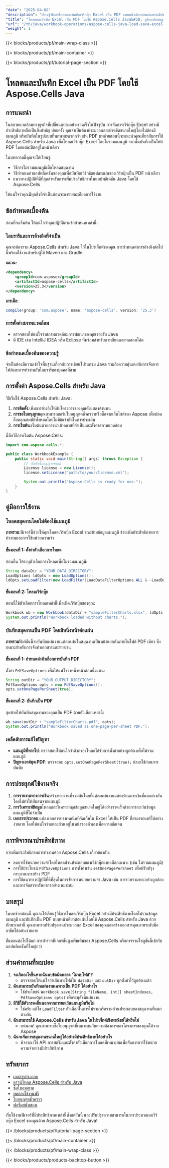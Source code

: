 ```yaml
---
"date": "2025-04-08"
"description": "เรียนรู้วิธีการโหลดและบันทึกเวิร์กบุ๊ก Excel เป็น PDF แบบหน้าเดียวต่อแผ่นอย่างมีประสิทธิภาพโดยใช้ Aspose.Cells สำหรับ Java คู่มือนี้ครอบคลุมการโหลดโดยไม่ใช้แผนภูมิ ตัวเลือกการบันทึก และเคล็ดลับประสิทธิภาพ"
"title": "โหลดและบันทึก Excel เป็น PDF โดยใช้ Aspose.Cells Java&#58; คู่มือฉบับสมบูรณ์"
"url": "/th/java/workbook-operations/aspose-cells-java-load-save-excel-pdf/"
"weight": 1
---
```


{{< blocks/products/pf/main-wrap-class >}}

{{< blocks/products/pf/main-container >}}

{{< blocks/products/pf/tutorial-page-section >}}


# โหลดและบันทึก Excel เป็น PDF โดยใช้ Aspose.Cells Java

## การแนะนำ

ในสภาพแวดล้อมทางธุรกิจที่เปลี่ยนแปลงอย่างรวดเร็วในปัจจุบัน การจัดการเวิร์กบุ๊ก Excel อย่างมีประสิทธิภาพถือเป็นสิ่งสำคัญ บ่อยครั้ง คุณจำเป็นต้องประมวลผลสเปรดชีตขนาดใหญ่โดยไม่ต้องมีแผนภูมิ หรือบันทึกในรูปแบบที่พกพาสะดวกกว่า เช่น PDF บทช่วยสอนนี้จะแนะนำคุณเกี่ยวกับการใช้ Aspose.Cells สำหรับ Java เพื่อโหลดเวิร์กบุ๊ก Excel โดยไม่รวมแผนภูมิ จากนั้นบันทึกเป็นไฟล์ PDF โดยแต่ละชีตอยู่ในหน้าเดียว

ในบทความนี้คุณจะได้เรียนรู้:
- วิธีการไม่รวมแผนภูมิเมื่อโหลดสมุดงาน
- วิธีกำหนดค่าแอปพลิเคชันของคุณเพื่อบันทึกเวิร์กชีตแต่ละแผ่นของเวิร์กบุ๊กเป็น PDF หน้าเดียว
- แนวทางปฏิบัติที่ดีที่สุดสำหรับการเพิ่มประสิทธิภาพในแอปพลิเคชัน Java โดยใช้ Aspose.Cells

ให้แน่ใจว่าคุณมีทุกสิ่งที่จำเป็นก่อนจะลงรายละเอียดการใช้งาน

## ข้อกำหนดเบื้องต้น

ก่อนที่จะเริ่มต้น ให้แน่ใจว่าคุณปฏิบัติตามข้อกำหนดเหล่านี้:

### ไลบรารีและการอ้างอิงที่จำเป็น
คุณจะต้องรวม Aspose.Cells สำหรับ Java ไว้ในโปรเจ็กต์ของคุณ การกำหนดค่าการอ้างอิงต่อไปนี้พร้อมใช้งานสำหรับผู้ใช้ Maven และ Gradle:

**เมเวน:**
```xml
<dependency>
    <groupId>com.aspose</groupId>
    <artifactId>aspose-cells</artifactId>
    <version>25.3</version>
</dependency>
```

**เกรเดิ้ล:**
```gradle
compile(group: 'com.aspose', name: 'aspose-cells', version: '25.3')
```

### การตั้งค่าสภาพแวดล้อม
- ตรวจสอบให้แน่ใจว่าสภาพแวดล้อมการพัฒนาของคุณรองรับ Java
- มี IDE เช่น IntelliJ IDEA หรือ Eclipse ที่พร้อมสำหรับการเขียนและทดสอบโค้ด

### ข้อกำหนดเบื้องต้นของความรู้
จำเป็นต้องมีความเข้าใจพื้นฐานเกี่ยวกับการเขียนโปรแกรม Java รวมถึงความคุ้นเคยกับการจัดการไฟล์และการทำงานกับไลบรารีของบุคคลที่สาม

## การตั้งค่า Aspose.Cells สำหรับ Java
วิธีเริ่มใช้ Aspose.Cells สำหรับ Java:
1. **การติดตั้ง**:เพิ่มการอ้างอิงให้กับโครงการของคุณดังแสดงด้านบน
2. **การขอใบอนุญาต**คุณสามารถขอรับใบอนุญาตชั่วคราวหรือซื้อจากเว็บไซต์ของ Aspose เพื่อปลดล็อคคุณสมบัติทั้งหมดโดยไม่มีข้อจำกัดในการประเมิน
3. **การเริ่มต้น**:เริ่มต้นด้วยการนำเข้าคลาสที่จำเป็นและตั้งค่าสภาพแวดล้อม

นี่คือวิธีการเริ่มต้น Aspose.Cells:
```java
import com.aspose.cells.*;

public class WorkbookExample {
    public static void main(String[] args) throws Exception {
        // เริ่มต้นใบอนุญาตหากมี
        License license = new License();
        license.setLicense("path/to/your/license.xml");

        System.out.println("Aspose.Cells is ready for use.");
    }
}
```

## คู่มือการใช้งาน
### โหลดสมุดงานโดยไม่ต้องใช้แผนภูมิ
**ภาพรวม**:ฟีเจอร์นี้ช่วยให้คุณโหลดเวิร์กบุ๊ก Excel ขณะข้ามข้อมูลแผนภูมิ ช่วยเพิ่มประสิทธิภาพการทำงานและการใช้หน่วยความจำ

#### ขั้นตอนที่ 1: ตั้งค่าตัวเลือกการโหลด
ก่อนอื่น ให้ระบุตัวเลือกการโหลดเพื่อไม่รวมแผนภูมิ:
```java
String dataDir = "YOUR_DATA_DIRECTORY";
LoadOptions ldOpts = new LoadOptions();
ldOpts.setLoadFilter(new LoadFilter(LoadDataFilterOptions.ALL & ~LoadDataFilterOptions.CHART));
```

#### ขั้นตอนที่ 2: โหลดเวิร์กบุ๊ก
ตอนนี้ใช้ตัวเลือกการโหลดเหล่านี้เพื่อเปิดเวิร์กบุ๊กของคุณ:
```java
Workbook wb = new Workbook(dataDir + "sampleFilterCharts.xlsx", ldOpts);
System.out.println("Workbook loaded without charts.");
```

### บันทึกสมุดงานเป็น PDF โดยมีหนึ่งหน้าต่อแผ่น
**ภาพรวม**ฟังก์ชันนี้จะบันทึกแผ่นงานแต่ละแผ่นในสมุดงานเป็นหน้าแยกกันภายในไฟล์ PDF เดียว ซึ่งเหมาะสำหรับการจัดทำเอกสารและรายงาน

#### ขั้นตอนที่ 1: กำหนดค่าตัวเลือกการบันทึก PDF
ตั้งค่า `PdfSaveOptions` เพื่อให้แน่ใจว่าหนึ่งหน้าต่อหนึ่งแผ่น:
```java
String outDir = "YOUR_OUTPUT_DIRECTORY";
PdfSaveOptions opts = new PdfSaveOptions();
opts.setOnePagePerSheet(true);
```

#### ขั้นตอนที่ 2: บันทึกเป็น PDF
สุดท้ายให้บันทึกสมุดงานของคุณเป็น PDF ด้วยตัวเลือกเหล่านี้:
```java
wb.save(outDir + "sampleFilterCharts.pdf", opts);
System.out.println("Workbook saved as one-page-per-sheet PDF.");
```

### เคล็ดลับการแก้ไขปัญหา
- **แผนภูมิที่หายไป**: ตรวจสอบให้แน่ใจว่าตัวกรองโหลดได้รับการตั้งค่าอย่างถูกต้องเพื่อไม่รวมแผนภูมิ
- **ปัญหาเอาต์พุต PDF**: ตรวจสอบ `opts.setOnePagePerSheet(true);` นำมาใช้ก่อนการบันทึก

## การประยุกต์ใช้งานจริง
1. **การรายงานทางการเงิน**:สร้างรายงานที่รวมกันโดยที่แต่ละแผ่นงานแสดงด้านการเงินที่แตกต่างกันโดยไม่ทำให้สับสนจากแผนภูมิ
2. **การวิเคราะห์ข้อมูล**โหลดและวิเคราะห์ชุดข้อมูลขนาดใหญ่ได้อย่างรวดเร็วด้วยการละเว้นข้อมูลแผนภูมิที่ไม่จำเป็น
3. **เอกสารประกอบ**:แปลงเอกสารทางเทคนิคที่จัดเก็บใน Excel ให้เป็น PDF ที่สามารถแชร์ได้อย่างง่ายดาย โดยให้แน่ใจว่าแต่ละส่วนอยู่ในหน้าของตัวเองเพื่อความชัดเจน

## การพิจารณาประสิทธิภาพ
การเพิ่มประสิทธิภาพการทำงานด้วย Aspose.Cells เกี่ยวข้องกับ:
- ลดการใช้หน่วยความจำโดยโหลดส่วนประกอบของเวิร์กบุ๊กแบบเลือกเฉพาะ (เช่น ไม่รวมแผนภูมิ)
- การใช้ประโยชน์ `PdfSaveOptions` การตั้งค่าเช่น `setOnePagePerSheet` เพื่อปรับปรุงกระบวนการสร้าง PDF
- การใช้แนวทางปฏิบัติที่ดีที่สุดในการจัดการหน่วยความจำ Java เช่น การรวบรวมขยะอย่างถูกต้องและการจัดสรรทรัพยากรอย่างเหมาะสม

## บทสรุป
ในบทช่วยสอนนี้ คุณจะได้เรียนรู้วิธีการโหลดเวิร์กบุ๊ก Excel อย่างมีประสิทธิภาพโดยไม่รวมข้อมูลแผนภูมิ และบันทึกเป็น PDF แบบหน้าเดียวต่อแผ่นโดยใช้ Aspose.Cells สำหรับ Java ด้วยทักษะเหล่านี้ คุณสามารถปรับปรุงงานประมวลผล Excel ของคุณและสร้างเอกสารคุณภาพระดับมืออาชีพได้อย่างง่ายดาย

ขั้นตอนต่อไปได้แก่ การสำรวจฟีเจอร์ขั้นสูงเพิ่มเติมของ Aspose.Cells หรือการรวมโซลูชันนี้เข้ากับแอปพลิเคชันที่ใหญ่กว่า

## ส่วนคำถามที่พบบ่อย
1. **จะเกิดอะไรขึ้นหากฉันพบข้อผิดพลาด 'ไม่พบไฟล์'?**
   - ตรวจสอบให้แน่ใจว่าเส้นทางไฟล์ใน `dataDir` และ `outDir` ถูกตั้งค่าไว้ถูกต้องแล้ว
2. **ฉันสามารถบันทึกแผ่นงานเฉพาะเป็น PDF ได้อย่างไร**
   - ใช้ประโยชน์ `Workbook.save(String fileName, int[] sheetIndexes, PdfSaveOptions opts)` เพื่อระบุดัชนีแผ่นงาน
3. **มีวิธีใช้ตัวกรองอื่นนอกจากการยกเว้นแผนภูมิหรือไม่**
   - ใช่ครับ แก้ไข `LoadFilter` ตัวเลือกในการไม่รวมหรือรวมส่วนประกอบของสมุดงานที่แตกต่างกัน
4. **ฉันสามารถใช้ Aspose.Cells สำหรับ Java ในโปรเจ็กต์เชิงพาณิชย์ได้หรือไม่**
   - แน่นอน! คุณสามารถซื้อใบอนุญาตที่เหมาะสมกับความต้องการของโครงการของคุณได้จาก Aspose
5. **ฉันจะจัดการสมุดงานขนาดใหญ่ได้อย่างมีประสิทธิภาพได้อย่างไร**
   - พิจารณาใช้ API การสตรีมและตั้งค่าตัวเลือกการโหลดที่เหมาะสมเพื่อจัดการการใช้หน่วยความจำอย่างมีประสิทธิภาพ

## ทรัพยากร
- [เอกสารประกอบ](https://reference.aspose.com/cells/java/)
- [ดาวน์โหลด Aspose.Cells สำหรับ Java](https://releases.aspose.com/cells/java/)
- [ซื้อใบอนุญาต](https://purchase.aspose.com/buy)
- [ทดลองใช้งานฟรี](https://releases.aspose.com/cells/java/)
- [ใบอนุญาตชั่วคราว](https://purchase.aspose.com/temporary-license/)
- [ฟอรั่มสนับสนุน](https://forum.aspose.com/c/cells/9)

เริ่มใช้งานฟีเจอร์ที่มีประสิทธิภาพเหล่านี้ตั้งแต่วันนี้ และปรับปรุงความสามารถในการประมวลผลเวิร์กบุ๊ก Excel ของคุณด้วย Aspose.Cells สำหรับ Java!

{{< /blocks/products/pf/tutorial-page-section >}}

{{< /blocks/products/pf/main-container >}}

{{< /blocks/products/pf/main-wrap-class >}}

{{< blocks/products/products-backtop-button >}}